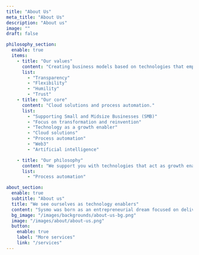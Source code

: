 ```yaml
---
title: "About Us"
meta_title: "About Us"
description: "About us"
image: ""
draft: false

philosophy_section:
  enable: true
  items:
    - title: "Our values"
      content: "Creating business models based on technologies that empower people."
      list:
        - "Transparency"
        - "Flexibility"
        - "Humility"
        - "Trust"
    - title: "Our core"
      content: "Cloud solutions and process automation."
      list:
        - "Supporting Small and Midsize Businesses (SMB)"
        - "Focus on transformation and reinvention"
        - "Technology as a growth enabler"
        - "Cloud solutions"
        - "Process automation"
        - "Web3"
        - "Artificial intelligence"

    - title: "Our philosophy"
      content: "We support you with technologies that act as growth enablers."
      list:
        - "Process automation"

about_section:
  enable: true
  subtitle: "About us"
  title: "We see ourselves as technology enablers"
  content: "Sysmo was born as an entrepreneurial dream focused on delivering technology solutions. We started by designing websites and building custom systems, and later specialized in niches such as electronic invoicing and AI, signing a key agreement with Interbanking to integrate solutions for companies like Philips, MSD, Abbott, Maersk, and Huawei. Over time, we evolved into developing web portals, mobile applications, and cloud solutions. Today, we continue with the same passion to innovate and support organizations in an increasingly digital world."
  bg_image: "/images/backgrounds/about-us-bg.png"
  image: "/images/about/about-us.png"
  button:
    enable: true
    label: "More services"
    link: "/services"
---
```

